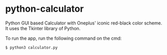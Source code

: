 # python-calculator
Python GUI based Calculator with Oneplus' iconic red-black color scheme.
It uses the Tkinter library of Python.

To run the app, run the following command on the cmd:

`$ python3 calculator.py`

